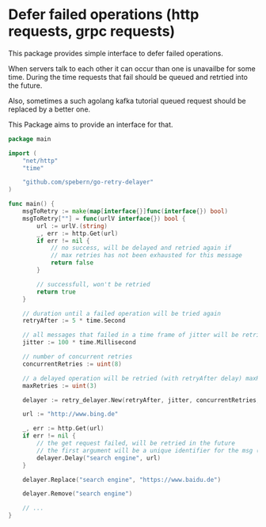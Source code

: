 # Defer failed operations (http requests, grpc requests)

This package provides simple interface to defer failed operations.

When servers talk to each other it can occur than one is unavailbe for some time.
During the time requests that fail should be queued and retrtied into the future.

Also, sometimes a such agolang kafka tutorial queued request should be replaced by a better one.

This Package aims to provide an interface for that.

``` go
package main

import (
	"net/http"
	"time"

	"github.com/spebern/go-retry-delayer"
)

func main() {
	msgToRetry := make(map[interface{}]func(interface{}) bool)
	msgToRetry[""] = func(urlV interface{}) bool {
		url := urlV.(string)
		_, err := http.Get(url)
		if err != nil {
			// no success, will be delayed and retried again if
			// max retries has not been exhausted for this message
			return false
		}

		// successfull, won't be retried
		return true
	}

	// duration until a failed operation will be tried again
	retryAfter := 5 * time.Second

	// all messages that failed in a time frame of jitter will be retried together
	jitter := 100 * time.Millisecond

	// number of concurrent retries
	concurrentRetries := uint(8)

	// a delayed operation will be retried (with retryAfter delay) maxRetries times
	maxRetries := uint(3)

	delayer := retry_delayer.New(retryAfter, jitter, concurrentRetries, maxRetries, msgToRetry)

	url := "http://www.bing.de"

	_, err := http.Get(url)
	if err != nil {
		// the get request failed, will be retried in the future
		// the first argument will be a unique identifier for the msg (so that it can be removed or replaced)
		delayer.Delay("search engine", url)
	}

	delayer.Replace("search engine", "https://www.baidu.de")

	delayer.Remove("search engine")

	// ...
}
```
